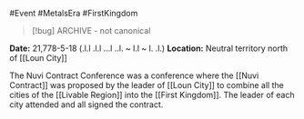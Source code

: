 #Event #MetalsEra #FirstKingdom

> [!bug] ARCHIVE - not canonical

**Date:** 21,778-5-18 (.l.l .l.l ...l ..l. ~ l.l ~ l. .l.)
**Location:** Neutral territory north of [[Loun City]]

The Nuvi Contract Conference was a conference where the [[Nuvi Contract]] was proposed by the leader of [[Loun City]] to combine all the cities of the [[Livable Region]] into the [[First Kingdom]]. The leader of each city attended and all signed the contract.
